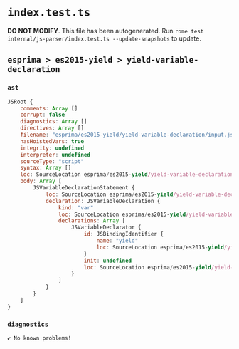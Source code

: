 # `index.test.ts`

**DO NOT MODIFY**. This file has been autogenerated. Run `rome test internal/js-parser/index.test.ts --update-snapshots` to update.

## `esprima > es2015-yield > yield-variable-declaration`

### `ast`

```javascript
JSRoot {
	comments: Array []
	corrupt: false
	diagnostics: Array []
	directives: Array []
	filename: "esprima/es2015-yield/yield-variable-declaration/input.js"
	hasHoistedVars: true
	integrity: undefined
	interpreter: undefined
	sourceType: "script"
	syntax: Array []
	loc: SourceLocation esprima/es2015-yield/yield-variable-declaration/input.js 1:0-2:0
	body: Array [
		JSVariableDeclarationStatement {
			loc: SourceLocation esprima/es2015-yield/yield-variable-declaration/input.js 1:0-1:10
			declaration: JSVariableDeclaration {
				kind: "var"
				loc: SourceLocation esprima/es2015-yield/yield-variable-declaration/input.js 1:0-1:10
				declarations: Array [
					JSVariableDeclarator {
						id: JSBindingIdentifier {
							name: "yield"
							loc: SourceLocation esprima/es2015-yield/yield-variable-declaration/input.js 1:4-1:9 (yield)
						}
						init: undefined
						loc: SourceLocation esprima/es2015-yield/yield-variable-declaration/input.js 1:4-1:9
					}
				]
			}
		}
	]
}
```

### `diagnostics`

```
✔ No known problems!

```
